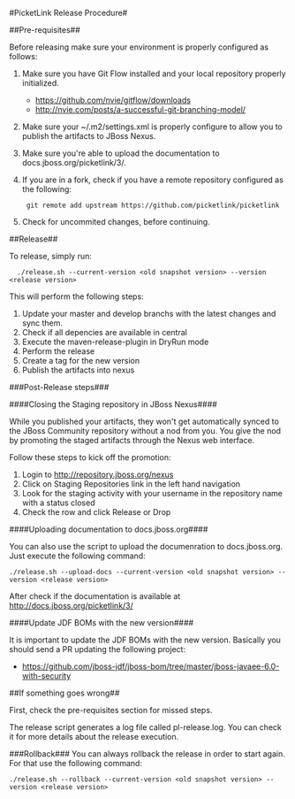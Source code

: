 #PicketLink Release Procedure#

##Pre-requisites##

Before releasing make sure your environment is properly configured as follows:

1. Make sure you have Git Flow installed and your local repository properly initialized.
    * https://github.com/nvie/gitflow/downloads
    * http://nvie.com/posts/a-successful-git-branching-model/
2. Make sure your ~/.m2/settings.xml is properly configure to allow you to publish the artifacts to JBoss Nexus.
    
3. Make sure you're able to upload the documentation to docs.jboss.org/picketlink/3/.

4. If you are in a fork, check if you have a remote repository configured as the following:

        git remote add upstream https://github.com/picketlink/picketlink

5. Check for uncommited changes, before continuing.

##Release##

To release, simply run:  
      
      ./release.sh --current-version <old snapshot version> --version <release version>

  This will perform the following steps:
  
  1. Update your master and develop branchs with the latest changes and sync them.
  3. Check if all depencies are available in central
  4. Execute the maven-release-plugin in DryRun mode
  5. Perform the release
  6. Create a tag for the new version
  7. Publish the artifacts into nexus  

###Post-Release steps###

####Closing the Staging repository in JBoss Nexus####

While you published your artifacts, they won't get automatically synced to the JBoss Community repository without a nod from you. You give the nod by promoting the staged artifacts through the Nexus web interface. 

Follow these steps to kick off the promotion:

1. Login to http://repository.jboss.org/nexus
2. Click on Staging Repositories link in the left hand navigation
3. Look for the staging activity with your username in the repository name with a status closed
4. Check the row and click Release or Drop

####Uploading documentation to docs.jboss.org####

You can also use the script to upload the documenration to docs.jboss.org. Just execute the following command:

    ./release.sh --upload-docs --current-version <old snapshot version> --version <release version>
    
After check if the documentation is available at http://docs.jboss.org/picketlink/3/

####Update JDF BOMs with the new version####

It is important to update the JDF BOMs with the new version. Basically you should send a PR updating the following project:

* https://github.com/jboss-jdf/jboss-bom/tree/master/jboss-javaee-6.0-with-security

##If something goes wrong##

First, check the pre-requisites section for missed steps.

The release script generates a log file called pl-release.log. You can check it for more details about the release execution.

###Rollback###
You can always rollback the release in order to start again. For that use the following command:

    ./release.sh --rollback --current-version <old snapshot version> --version <release version>
